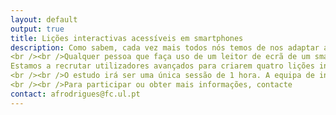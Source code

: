 ```yaml
---
layout: default
output: true
title: Lições interactivas acessíveis em smartphones
description: Como sabem, cada vez mais todos nós temos de nos adaptar a usar um smartphone. Neste estudo estamos interessados em perceber como podemos facilitar o uso destes dispositivos através de lições interactivas. 
<br /><br />Qualquer pessoa que faça uso de um leitor de ecrã de um smartphone pode participar  (Talkback ou VoiceOver).   
Estamos a recrutar utilizadores avançados para criarem quatro lições interactivas usando apenas um smartphone. <br />Para percebermos a eficácia do protótipo desenvolvido estamos também a pedir a colaboração de utilizadores de smartphone menos experientes para testarem algumas das lições criadas.
<br /><br />O estudo irá ser uma única sessão de 1 hora. A equipa de investigação poderá deslocar-se até um local da sua conveniência na área de Lisboa.
<br /><br />Para participar ou obter mais informações, contacte
contact: afrodrigues@fc.ul.pt
---
```

